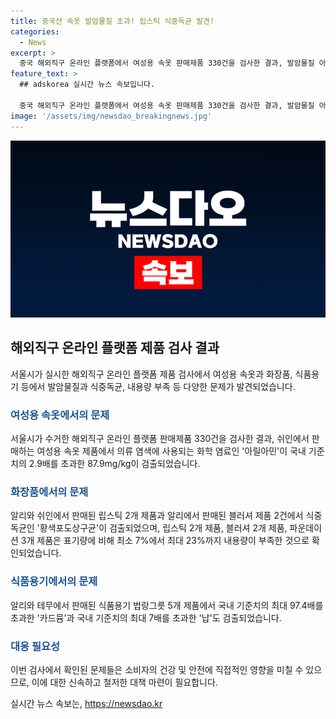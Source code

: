 ```yaml
---
title: 중국산 속옷 발암물질 초과! 립스틱 식중독균 발견!
categories:
  - News
excerpt: >
  중국 해외직구 온라인 플랫폼에서 여성용 속옷 판매제품 330건을 검사한 결과, 발암물질 아릴아민이 국내 기준치의 2.9배를 초과한 87.9mg/kg으로 검출됐다. 또한 립스틱, 블러셔, 그릇 등 다양한 제품에서 식품 안전 기준을 초과한 유해 물질이 검출돼, 소비자의 안전 문제가 우려된다. 해당 제품들은 표기량에 비해 내용량 부족으로 저렴한 제품일수록 양도 부실한 경향이 있었다. 이러한 문제점들이 해외 온라인 쇼핑 시 주의가 필요함을 강조한다.
feature_text: >
  ## adskorea 실시간 뉴스 속보입니다.

  중국 해외직구 온라인 플랫폼에서 여성용 속옷 판매제품 330건을 검사한 결과, 발암물질 아릴아민이 국내 기준치의 2.9배를 초과한 87.9mg/kg으로 검출됐다. 또한 립스틱, 블러셔, 그릇 등 다양한 제품에서 식품 안전 기준을 초과한 유해 물질이 검출돼, 소비자의 안전 문제가 우려된다. 해당 제품들은 표기량에 비해 내용량 부족으로 저렴한 제품일수록 양도 부실한 경향이 있었다. 이러한 문제점들이 해외 온라인 쇼핑 시 주의가 필요함을 강조한다.
image: '/assets/img/newsdao_breakingnews.jpg'
---
```


<p><img src="/assets/img/newsdao_breakingnews.jpg" alt="adskorea 속보" /></p>

<h2 data-ke-size="size26">해외직구 온라인 플랫폼 제품 검사 결과</h2>

<p data-ke-size="size16">서울시가 실시한 해외직구 온라인 플랫폼 제품 검사에서 여성용 속옷과 화장품, 식품용기 등에서 발암물질과 식중독균, 내용량 부족 등 다양한 문제가 발견되었습니다.</p>

<h3><b><span style="color: #1a5490;">여성용 속옷에서의 문제</span></b></h3>

<p data-ke-size="size16">서울시가 수거한 해외직구 온라인 플랫폼 판매제품 330건을 검사한 결과, 쉬인에서 판매하는 여성용 속옷 제품에서 의류 염색에 사용되는 화학 염료인 '아릴아민'이 국내 기준치의 2.9배를 초과한 87.9mg/kg이 검출되었습니다.</p>

<h3><b><span style="color: #1a5490;">화장품에서의 문제</span></b></h3>

<p data-ke-size="size16">알리와 쉬인에서 판매된 립스틱 2개 제품과 알리에서 판매된 블러셔 제품 2건에서 식중독균인 '황색포도상구균'이 검출되었으며, 립스틱 2개 제품, 블러셔 2개 제품, 파운데이션 3개 제품은 표기량에 비해 최소 7%에서 최대 23%까지 내용량이 부족한 것으로 확인되었습니다.</p>

<h3><b><span style="color: #1a5490;">식품용기에서의 문제</span></b></h3>

<p data-ke-size="size16">알리와 테무에서 판매된 식품용기 법랑그릇 5개 제품에서 국내 기준치의 최대 97.4배를 초과한 '카드뮴'과 국내 기준치의 최대 7배를 초과한 '납'도 검출되었습니다.</p>

<h3><b><span style="color: #1a5490;">대응 필요성</span></b></h3>

<p data-ke-size="size16">이번 검사에서 확인된 문제들은 소비자의 건강 및 안전에 직접적인 영향을 미칠 수 있으므로, 이에 대한 신속하고 철저한 대책 마련이 필요합니다.</p>
실시간 뉴스 속보는, <a href="https://newsdao.kr" rel="dofollow">https://newsdao.kr</a>


